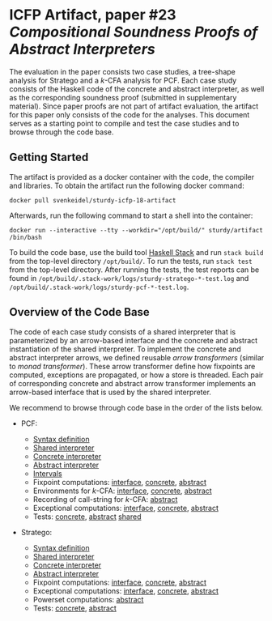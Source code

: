 # ICFP Artifact, paper #23 _Compositional Soundness Proofs of Abstract Interpreters_

The evaluation in the paper consists two case studies, a tree-shape
analysis for Stratego and a _k_-CFA analysis for PCF. Each case study
consists of the Haskell code of the concrete and abstract interpreter,
as well as the corresponding soundness proof (submitted in
supplementary material). Since paper proofs are not part of artifact
evaluation, the artifact for this paper only consists of the code for
the analyses. This document serves as a starting point to compile and
test the case studies and to browse through the code base.

## Getting Started

The artifact is provided as a docker container with the code, the
compiler and libraries.  To obtain the artifact run the following
docker command:
```
docker pull svenkeidel/sturdy-icfp-18-artifact
```

Afterwards, run the following command to start a shell into the
container:
```
docker run --interactive --tty --workdir="/opt/build/" sturdy/artifact /bin/bash
```

To build the code base, use the build tool
[Haskell Stack](https://www.haskellstack.org/) and run `stack build`
from the top-level directory `/opt/build/`. To run the tests, run
`stack test` from the top-level directory. After running the tests,
the test reports can be found in
`/opt/build/.stack-work/logs/sturdy-stratego-*-test.log` and
`/opt/build/.stack-work/logs/sturdy-pcf-*-test.log`.

## Overview of the Code Base

The code of each case study consists of a shared interpreter that is
parameterized by an arrow-based interface and the concrete and
abstract instantiation of the shared interpreter.  To implement
the concrete and abstract interpreter arrows, we defined reusable
_arrow transformers_ (similar to _monad transformer_). These arrow
transformer define how fixpoints are computed, exceptions are
propagated, or how a store is threaded.  Each pair of corresponding
concrete and abstract arrow transformer implements an arrow-based
interface that is used by the shared interpreter.

We recommend to browse through code base in the order of the lists below.

- PCF:
  * [Syntax definition](pcf/src/Syntax.hs)
  * [Shared interpreter](pcf/src/SharedSemantics.hs)
  * [Concrete interpreter](pcf/src/ConcreteSemantics.hs)
  * [Abstract interpreter](pcf/src/IntervalAnalysis.hs)
  * [Intervals](lib/src/Data/Abstract/Interval.hs)
  * Fixpoint computations:
      [interface](lib/src/Control/Arrow/Fix.hs),
      [concrete](lib/src/Control/Arrow/Transformer/Concrete/FixPoint.hs),
      [abstract](lib/src/Control/Arrow/Transformer/Abstract/LeastFixPoint.hs)
  * Environments for _k_-CFA:
      [interface](lib/src/Control/Arrow/Environment.hs),
      [concrete](lib/src/Control/Arrow/Transformer/Concrete/Environment.hs),
      [abstract](lib/src/Control/Arrow/Transformer/Abstract/BoundedEnvironment.hs)
  * Recording of call-string for _k_-CFA:
      [abstract](lib/src/Control/Arrow/Transformer/Abstract/Contour.hs)
  * Exceptional computations:
      [interface](lib/src/Control/Arrow/Except.hs),
      [concrete](lib/src/Control/Arrow/Transformer/Concrete/Except.hs),
      [abstract](lib/src/Control/Arrow/Transformer/Abstract/PropagateExcept.hs)
  * Tests:
      [concrete](pcf/test/ConcreteSpec.hs),
      [abstract](pcf/test/IntervalAnalysisSpec.hs)
      [shared](pcf/test/SharedSpecs.hs)

- Stratego:
  * [Syntax definition](stratego/src/Syntax.hs)
  * [Shared interpreter](stratego/src/SharedSemantics.hs)
  * [Concrete interpreter](stratego/src/ConcreteSemantics.hs)
  * [Abstract interpreter](stratego/src/WildcardSemantics.hs)
  * Fixpoint computations:
      [interface](lib/src/Control/Arrow/Fix.hs),
      [concrete](lib/src/Control/Arrow/Transformer/Concrete/FixPoint.hs),
      [abstract](lib/src/Control/Arrow/Transformer/Abstract/GreatestFixPoint.hs)
  * Exceptional computations:
      [interface](lib/src/Control/Arrow/Except.hs),
      [concrete](lib/src/Control/Arrow/Transformer/Concrete/Except.hs),
      [abstract](lib/src/Control/Arrow/Transformer/Abstract/HandleExcept.hs)
  * Powerset computations:
      [abstract](lib/src/Control/Arrow/Transformer/Abstract/Powerset.hs)
  * Tests:
      [concrete](stratego/test/ConcreteSemanticsSpec.hs),
      [abstract](stratego/test/WildcardSemanticsSpec.hs)
